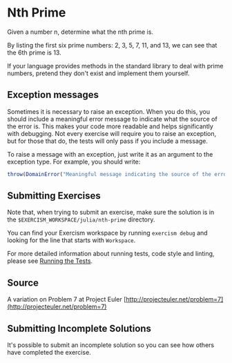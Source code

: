 # Nth Prime

Given a number n, determine what the nth prime is.

By listing the first six prime numbers: 2, 3, 5, 7, 11, and 13, we can see that
the 6th prime is 13.

If your language provides methods in the standard library to deal with prime
numbers, pretend they don't exist and implement them yourself.

## Exception messages

Sometimes it is necessary to raise an exception. When you do this, you should include a meaningful error message to
indicate what the source of the error is. This makes your code more readable and helps significantly with debugging. Not
every exercise will require you to raise an exception, but for those that do, the tests will only pass if you include
a message.

To raise a message with an exception, just write it as an argument to the exception type. For example, you should write:

```julia
throw(DomainError("Meaningful message indicating the source of the error"))
```
 

## Submitting Exercises

Note that, when trying to submit an exercise, make sure the solution is in the `$EXERCISM_WORKSPACE/julia/nth-prime` directory.

You can find your Exercism workspace by running `exercism debug` and looking for the line that starts with `Workspace`.

For more detailed information about running tests, code style and linting,
please see [Running the Tests](http://exercism.io/tracks/julia/tests).

## Source

A variation on Problem 7 at Project Euler [http://projecteuler.net/problem=7](http://projecteuler.net/problem=7)

## Submitting Incomplete Solutions

It's possible to submit an incomplete solution so you can see how others have completed the exercise.
